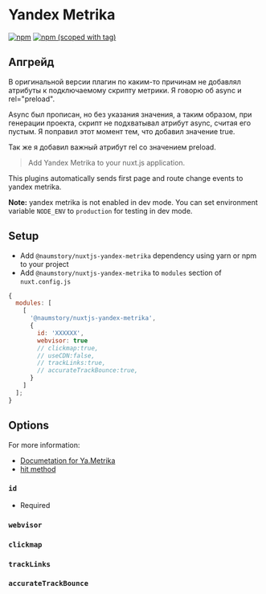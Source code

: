 # Yandex Metrika

[![npm](https://img.shields.io/npm/dt/@naumstory/nuxtjs-yandex-metrika.svg?style=flat-square)](https://www.npmjs.com/package/@naumstory/nuxtjs-yandex-metrika)
[![npm (scoped with tag)](https://img.shields.io/npm/v/@naumstory/nuxtjs-yandex-metrika/latest.svg?style=flat-square)](https://www.npmjs.com/package/@naumstory/nuxtjs-yandex-metrika)

## Апгрейд

В оригинальной версии плагин по каким-то причинам не добавлял атрибуты к подключаемому скрипту метрики. Я говорю об async и rel="preload".

Async был прописан, но без указания значения, а таким образом, при генерации проекта, скрипт не подхватывал атрибут async, считая его пустым. Я поправил этот момент тем, что добавил значение true.

Так же я добавил важный атрибут rel со значением preload.

> Add Yandex Metrika to your nuxt.js application.

This plugins automatically sends first page and route change events to yandex metrika.

**Note:** yandex metrika is not enabled in dev mode.
You can set environment variable `NODE_ENV` to `production` for testing in dev mode.

## Setup

- Add `@naumstory/nuxtjs-yandex-metrika` dependency using yarn or npm to your project
- Add `@naumstory/nuxtjs-yandex-metrika` to `modules` section of `nuxt.config.js`

```js
{
  modules: [
    [
      '@naumstory/nuxtjs-yandex-metrika',
      {
        id: 'XXXXXX',
        webvisor: true
        // clickmap:true,
        // useCDN:false,
        // trackLinks:true,
        // accurateTrackBounce:true,
      }
    ]
  ];
}
```

## Options

For more information:

- [Documetation for Ya.Metrika](https://yandex.com/support/metrica/code/counter-initialize.xml)
- [hit method](https://yandex.com/support/metrica/objects/hit.xml)

### `id`

- Required

### `webvisor`

### `clickmap`

### `trackLinks`

### `accurateTrackBounce`
